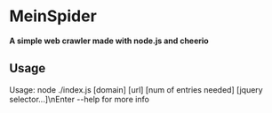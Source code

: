 # MeinSpider
<p><strong>A simple web crawler made with node.js and cheerio </strong></p>
<h2>Usage</h2>
<p>Usage: node ./index.js [domain] [url] [num of entries needed] [jquery selector...]\nEnter --help for more info</p>
